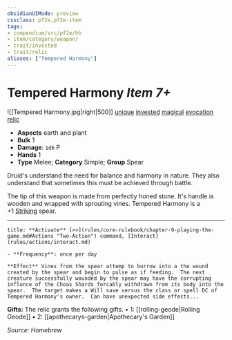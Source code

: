 ```yaml
---
obsidianUIMode: preview
cssclass: pf2e,pf2e-item
tags:
- compendium/src/pf2e/hb
- item/category/weapon/
- trait/invested
- trait/relic
aliases: ["Tempered Harmony"]
---
```

# Tempered Harmony *Item 7+*  
![[Tempered Harmony.jpg|right|500]]
[unique](rules/traits/unique.md "Unique Item Trait")  [invested](rules/traits/invested.md "Invested Item Trait")  [magical](rules/traits/magical.md "Magical Item Trait")  [evocation](rules/traits/evocation.md "Evocation Item Trait")  [relic](rules/traits/relic.md "Relic Item Trait") 

- **Aspects** earth and plant
- **Bulk** 1
- **Damage**: `1d6` P
- **Hands** 1
- **Type** Melee; **Category** Simple; **Group** Spear

Druid's understand the need for balance and harmony in nature.  They also understand that sometimes this must be achieved through battle.

The tip of this weapon is made from perfectly honed stone.  It's handle is wooden and wrapped with sprouting vines.  Tempered Harmony is a +1 [Striking](compendium/equipment/items/striking.md) spear.

---
```ad-embed-ability
title: **Activate** [>>](rules/core-rulebook/chapter-9-playing-the-game.md#Actions "Two-Action") command, [Interact](rules/actions/interact.md)

- **Frequency**: once per day

**Effect** Vines from the spear attemp to burrow into a the wound created by the spear and begin to pulse as if feeding.  The next creature successfully wounded by the spear may have the corrupting influnce of the Choas Shards forcably withdrawn from its body into the spear.  The target makes a Will save versus the class or spell DC of Tempered Harmony's owner.  Can have unexpected side effects...
```

**Gifts:** The relic grants the following gifts.
• 1: [[rolling-geode|Rolling Geode]]
• 2: [[apothecarys-garden|Apothecary's Garden]]

*Source: Homebrew*